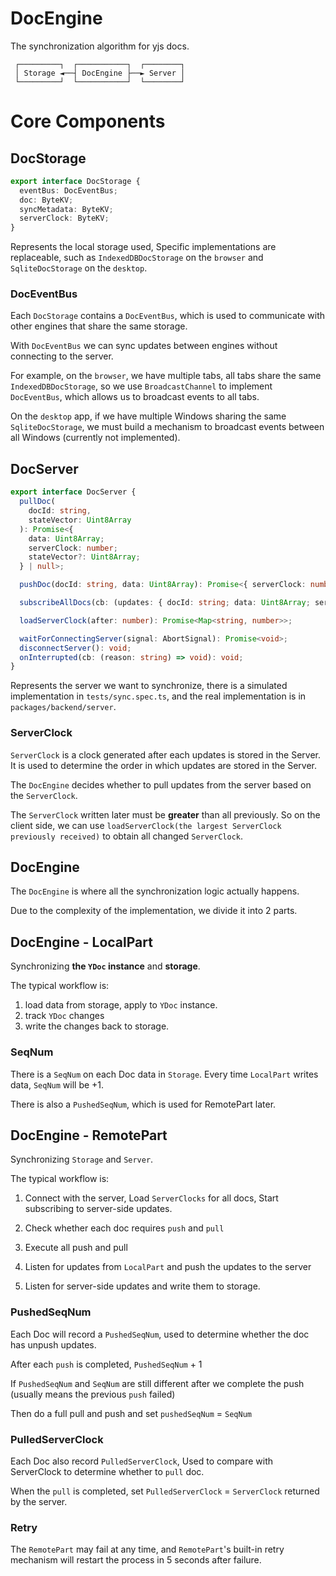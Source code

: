 # DocEngine

The synchronization algorithm for yjs docs.

```
 ┌─────────┐  ┌───────────┐  ┌────────┐
 │ Storage ◄──┤ DocEngine ├──► Server │
 └─────────┘  └───────────┘  └────────┘
```

# Core Components

## DocStorage

```ts
export interface DocStorage {
  eventBus: DocEventBus;
  doc: ByteKV;
  syncMetadata: ByteKV;
  serverClock: ByteKV;
}
```

Represents the local storage used, Specific implementations are replaceable, such as `IndexedDBDocStorage` on the `browser` and `SqliteDocStorage` on the `desktop`.

### DocEventBus

Each `DocStorage` contains a `DocEventBus`, which is used to communicate with other engines that share the same storage.

With `DocEventBus` we can sync updates between engines without connecting to the server.

For example, on the `browser`, we have multiple tabs, all tabs share the same `IndexedDBDocStorage`, so we use `BroadcastChannel` to implement `DocEventBus`, which allows us to broadcast events to all tabs.

On the `desktop` app, if we have multiple Windows sharing the same `SqliteDocStorage`, we must build a mechanism to broadcast events between all Windows (currently not implemented).

## DocServer

```ts
export interface DocServer {
  pullDoc(
    docId: string,
    stateVector: Uint8Array
  ): Promise<{
    data: Uint8Array;
    serverClock: number;
    stateVector?: Uint8Array;
  } | null>;

  pushDoc(docId: string, data: Uint8Array): Promise<{ serverClock: number }>;

  subscribeAllDocs(cb: (updates: { docId: string; data: Uint8Array; serverClock: number }) => void): Promise<() => void>;

  loadServerClock(after: number): Promise<Map<string, number>>;

  waitForConnectingServer(signal: AbortSignal): Promise<void>;
  disconnectServer(): void;
  onInterrupted(cb: (reason: string) => void): void;
}
```

Represents the server we want to synchronize, there is a simulated implementation in `tests/sync.spec.ts`, and the real implementation is in `packages/backend/server`.

### ServerClock

`ServerClock` is a clock generated after each updates is stored in the Server. It is used to determine the order in which updates are stored in the Server.

The `DocEngine` decides whether to pull updates from the server based on the `ServerClock`.

The `ServerClock` written later must be **greater** than all previously. So on the client side, we can use `loadServerClock(the largest ServerClock previously received)` to obtain all changed `ServerClock`.

## DocEngine

The `DocEngine` is where all the synchronization logic actually happens.

Due to the complexity of the implementation, we divide it into 2 parts.

## DocEngine - LocalPart

Synchronizing **the `YDoc` instance** and **storage**.

The typical workflow is:

1. load data from storage, apply to `YDoc` instance.
2. track `YDoc` changes
3. write the changes back to storage.

### SeqNum

There is a `SeqNum` on each Doc data in `Storage`. Every time `LocalPart` writes data, `SeqNum` will be +1.

There is also a `PushedSeqNum`, which is used for RemotePart later.

## DocEngine - RemotePart

Synchronizing `Storage` and `Server`.

The typical workflow is:

1. Connect with the server, Load `ServerClocks` for all docs, Start subscribing to server-side updates.

2. Check whether each doc requires `push` and `pull`

3. Execute all push and pull

4. Listen for updates from `LocalPart` and push the updates to the server

5. Listen for server-side updates and write them to storage.

### PushedSeqNum

Each Doc will record a `PushedSeqNum`, used to determine whether the doc has unpush updates.

After each `push` is completed, `PushedSeqNum` + 1

If `PushedSeqNum` and `SeqNum` are still different after we complete the push (usually means the previous `push` failed)

Then do a full pull and push and set `pushedSeqNum` = `SeqNum`

### PulledServerClock

Each Doc also record `PulledServerClock`, Used to compare with ServerClock to determine whether to `pull` doc.

When the `pull` is completed, set `PulledServerClock` = `ServerClock` returned by the server.

### Retry

The `RemotePart` may fail at any time, and `RemotePart`'s built-in retry mechanism will restart the process in 5 seconds after failure.
